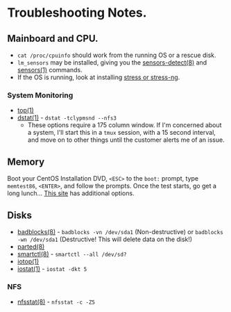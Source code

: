# Troubleshooting Notes.

## Mainboard and CPU.

- `cat /proc/cpuinfo` should work from the running OS or a rescue disk.
- `lm_sensors` may be installed, giving you the [sensors-detect(8)](http://linux.die.net/man/8/sensors-detect) and [sensors(1)](http://linux.die.net/man/1/sensors) commands.
- If the OS is running, look at installing [stress or stress-ng](http://www.cyberciti.biz/faq/stress-test-linux-unix-server-with-stress-ng/).

### System Monitoring

- [top(1)](https://linux.die.net/man/1/top)
- [dstat(1)](https://linux.die.net/man/1/dstat) - `dstat -tclypmsnd --nfs3`
    - These options require a 175 column window. If I'm concerned about a system, I'll start this in a `tmux` session, with a 15 second interval, and move on to other things until the customer alerts me of an issue.

## Memory

Boot your CentOS Installation DVD, `<ESC>` to the `boot:` prompt, type `memtest86`, `<ENTER>`, and follow the prompts. Once the test starts, go get a long lunch... [This site](http://fibrevillage.com/sysadmin/78-memory-test-tools-on-centos-rhel-and-other-linux) has additional options.


## Disks

- [badblocks(8)](http://linux.die.net/man/8/badblocks) - `badblocks -vn /dev/sda1` (Non-destructive) or `badblocks -wn /dev/sda1` (Destructive! This will delete data on the disk!)
- [parted(8)](http://linux.die.net/man/8/parted)
- [smartctl(8)](http://linux.die.net/man/8/smartctl) - `smartctl --all /dev/sd?`
- [iotop(1)](https://linux.die.net/man/1/iotop)
- [iostat(1)](https://linux.die.net/man/1/iostat) - `iostat -dkt 5`

### NFS

 - [nfsstat(8)](https://linux.die.net/man/8/nfsstat) - `nfsstat -c -Z5`
 


